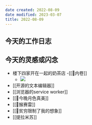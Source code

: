```yaml
---
date created: 2022-08-09
date modified: 2023-03-07
title: 2022-08-09
---
```


## 今天的工作日志

## 今天的灵感或闪念

- 楼下四家开在一起的奶茶店 -[[🐤内卷]]
	- ![](https://img2.oldwinter.top/楼下四家开在一起的奶茶店.png)
- [[开源的文本编辑器]]
- [[浏览器的service worker]]
- [[🐤今晚月色真美]]
- [[🐤猴赛雷]]
- [[🐤贫穷限制了我的想象]]
- [[提拉米苏]]
